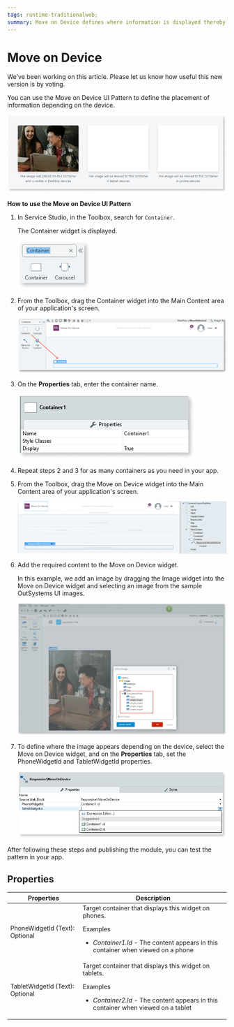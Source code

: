 ```yaml
---
tags: runtime-traditionalweb; 
summary: Move on Device defines where information is displayed thereby improving the display on different devices.
---
```


# Move on Device

<div class="info" markdown="1">

We’ve been working on this article. Please let us know how useful this new version is by voting.

</div>

You can use the Move on Device UI Pattern to define the placement of information depending on the device.

![](<images/moveondevice-3-ss.png>)

**How to use the Move on Device UI Pattern**

1. In Service Studio, in the Toolbox, search for `Container`.

    The Container widget is displayed.

    ![](<images/moveondevice-6-ss.png>)

1. From the Toolbox, drag the Container widget into the Main Content area of your application's screen.

    ![](<images/moveondevice-7-ss.png>)

1. On the **Properties** tab, enter the container name.

    ![](<images/moveondevice-9-ss.png>)

1. Repeat steps 2 and 3 for as many containers as you need in your app. 

1. From the Toolbox, drag the Move on Device widget into the Main Content area of your application's screen.

    ![](<images/moveondevice-5-ss.png>)

1. Add the required content to the Move on Device widget.

    In this example, we add an image by dragging the Image widget into the Move on Device widget and selecting an image from the sample OutSystems UI images.

    ![](<images/moveondevice-8-ss.png>)

1. To define where the image appears depending on the device, select the Move on Device widget, and on the **Properties** tab, set the PhoneWidgetId and TabletWidgetId properties.

    ![](<images/moveondevice-2-ss.png>)

After following these steps and publishing the module, you can test the pattern in your app.

## Properties

| Properties |  Description |
|---|---|
| PhoneWidgetId (Text): Optional  | Target container that displays this widget on phones. <p>Examples <ul><li>_Container1.Id_ - The content appears in this container when viewed on a phone</li></ul></p>|
| TabletWidgetId (Text): Optional | Target container that displays this widget on tablets.<p>Examples  <ul><li>_Container2.Id_ - The content appears in this container when viewed on a tablet</li></ul></p>||
